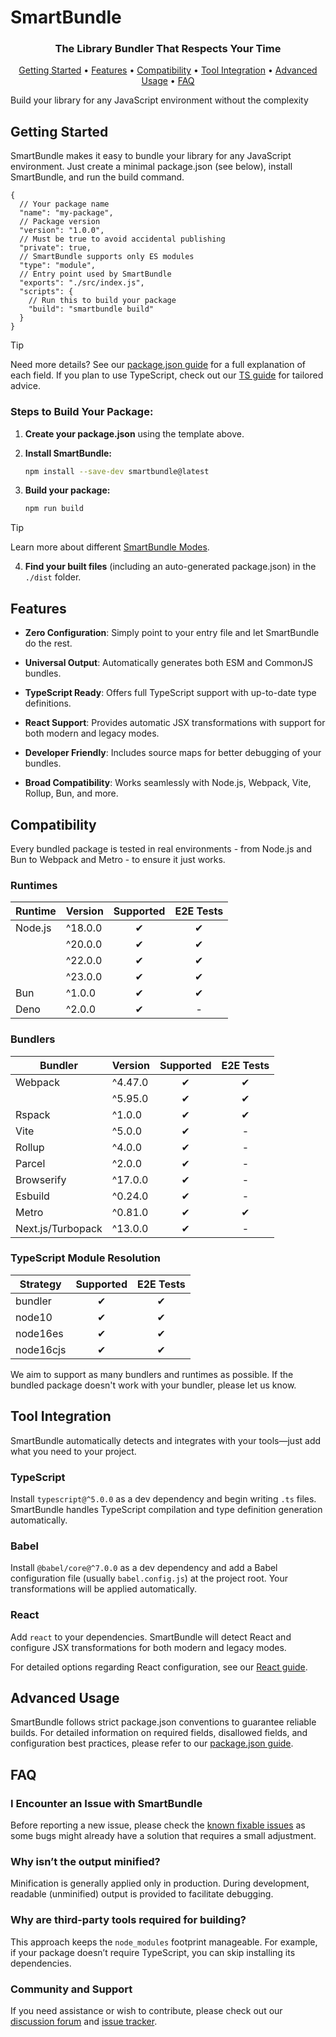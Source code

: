 # SmartBundle

<div align="center">
  <h3>The Library Bundler That Respects Your Time</h3>

  <p>
    <a href="#getting-started">Getting Started</a> •
    <a href="#features">Features</a> •
    <a href="#compatibility">Compatibility</a> •
    <a href="#tool-integration">Tool Integration</a> •
    <a href="#advanced-usage">Advanced Usage</a> •
    <a href="#faq">FAQ</a>
  </p>
</div>

Build your library for any JavaScript environment without the complexity

## Getting Started

SmartBundle makes it easy to bundle your library for any JavaScript environment. Just create a minimal package.json (see below), install SmartBundle, and run the build command.

```json5
{
  // Your package name
  "name": "my-package",         
  // Package version
  "version": "1.0.0",           
  // Must be true to avoid accidental publishing
  "private": true,              
  // SmartBundle supports only ES modules
  "type": "module",             
  // Entry point used by SmartBundle
  "exports": "./src/index.js",  
  "scripts": {
    // Run this to build your package
    "build": "smartbundle build"      
  }
}
```
> [!TIP]
> Need more details? See our [package.json guide](./docs/package-json.md) for a full explanation of each field. If you plan to use TypeScript, check out our [TS guide](./docs/ts-guide.md) for tailored advice.

### Steps to Build Your Package:
1. **Create your package.json** using the template above.

2. **Install SmartBundle:**

   ```bash
   npm install --save-dev smartbundle@latest
   ```

3. **Build your package:**

   ```bash
   npm run build
   ```
> [!TIP]
> Learn more about different [SmartBundle Modes](./docs/modes.md).

4. **Find your built files** (including an auto-generated package.json) in the `./dist` folder.

## Features

- **Zero Configuration**: Simply point to your entry file and let SmartBundle do the rest.

- **Universal Output**: Automatically generates both ESM and CommonJS bundles.

- **TypeScript Ready**: Offers full TypeScript support with up-to-date type definitions.

- **React Support**: Provides automatic JSX transformations with support for both modern and legacy modes.

- **Developer Friendly**: Includes source maps for better debugging of your bundles.

- **Broad Compatibility**: Works seamlessly with Node.js, Webpack, Vite, Rollup, Bun, and more.


## Compatibility

Every bundled package is tested in real environments - from Node.js and Bun to Webpack and Metro - to ensure it just works.

### Runtimes
| Runtime    | Version   | Supported | E2E Tests |
|------------|-----------|:---------:|:---------:|
| Node.js    | ^18.0.0   | ✔        | ✔        |
|            | ^20.0.0   | ✔        | ✔        |
|            | ^22.0.0   | ✔        | ✔        |
|            | ^23.0.0   | ✔        | ✔        |
| Bun        | ^1.0.0    | ✔        | ✔        |
| Deno       | ^2.0.0    | ✔        | -        |

### Bundlers
| Bundler           | Version   | Supported | E2E Tests |
|-------------------|-----------|:---------:|:---------:|
| Webpack           | ^4.47.0   | ✔        | ✔        |
|                   | ^5.95.0   | ✔        | ✔        |
| Rspack           | ^1.0.0    | ✔        | ✔        |
| Vite             | ^5.0.0    | ✔        | -        |
| Rollup           | ^4.0.0    | ✔        | -        |
| Parcel           | ^2.0.0    | ✔        | -        |
| Browserify       | ^17.0.0   | ✔        | -        |
| Esbuild          | ^0.24.0   | ✔        | -        |
| Metro            | ^0.81.0   | ✔        | ✔        |
| Next.js/Turbopack| ^13.0.0   | ✔        | -        |

### TypeScript Module Resolution
| Strategy    | Supported | E2E Tests |
|-------------|:---------:|:---------:|
| bundler     | ✔        | ✔        |
| node10      | ✔        | ✔        |
| node16es    | ✔        | ✔        |
| node16cjs   | ✔        | ✔        |

We aim to support as many bundlers and runtimes as possible. If the bundled package doesn't work with your bundler, please let us know.

## Tool Integration

SmartBundle automatically detects and integrates with your tools—just add what you need to your project.

### TypeScript

Install `typescript@^5.0.0` as a dev dependency and begin writing `.ts` files. SmartBundle handles TypeScript compilation and type definition generation automatically.

### Babel

Install `@babel/core@^7.0.0` as a dev dependency and add a Babel configuration file (usually `babel.config.js`) at the project root. Your transformations will be applied automatically.

### React

Add `react` to your dependencies. SmartBundle will detect React and configure JSX transformations for both modern and legacy modes.

For detailed options regarding React configuration, see our [React guide](./docs/react.md).

## Advanced Usage

SmartBundle follows strict package.json conventions to guarantee reliable builds. For detailed information on required fields, disallowed fields, and configuration best practices, please refer to our [package.json guide](./docs/package-json.md).

## FAQ
### I Encounter an Issue with SmartBundle
Before reporting a new issue, please check the [known fixable issues](./docs/issues.md) as some bugs might already have a solution that requires a small adjustment.

### Why isn’t the output minified?
Minification is generally applied only in production. During development, readable (unminified) output is provided to facilitate debugging.

### Why are third-party tools required for building?
This approach keeps the `node_modules` footprint manageable. For example, if your package doesn’t require TypeScript, you can skip installing its dependencies.

### Community and Support
If you need assistance or wish to contribute, please check out our [discussion forum](https://github.com/your-org/smartbundle/discussions) and [issue tracker](https://github.com/your-org/smartbundle/issues).
